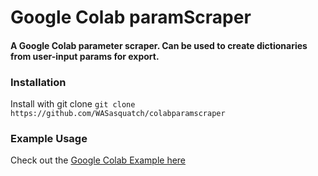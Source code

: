 # Google Colab paramScraper
#### A Google Colab parameter scraper. Can be used to create dictionaries from user-input params for export.

### Installation

Install with git clone
`git clone https://github.com/WASasquatch/colabparamscraper`

### Example Usage

Check out the [Google Colab Example here](https://colab.research.google.com/github/WASasquatch/colabparamscraper/blob/main/Google_Colab_paramScraper.ipynb)


